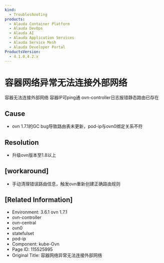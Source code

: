 ```yaml
---
kind:
  - Troubleshooting
products:
  - Alauda Container Platform
  - Alauda DevOps
  - Alauda AI
  - Alauda Application Services
  - Alauda Service Mesh
  - Alauda Developer Portal
ProductsVersion:
  - 4.1.0,4.2.x
---
```

<!-- A type of document that involves encountering a fault, diagnosing it, performing root cause analysis, and providing solutions. -->

# 容器网络异常无法连接外部网络

容器无法连接外部网络 容器IP可ping通 ovn-controller日志报错静态路由已存在

## Cause
- ovn 1.7.1的GC bug导致路由表未更新，pod-ip与ovn0绑定关系不符

## Resolution
- 升级ovn版本至1.8以上

## [workaround]
- 手动清理错误路由信息，触发ovn重新创建正确路由规则

## [Related Information]
- Environment: 3.6.1 ovn 1.7.1
- ovn-controller
- ovn-central
- ovn0
- statefulset
- pod-ip
- Component: kube-Ovn
- Page ID: 115525995
- Original Title: 容器网络异常无法连接外部网络
